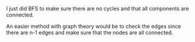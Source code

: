 I just did BFS to make sure there are no cycles and that all components are connected.

An easier method with graph theory would be to check the edges since there are n-1 edges and make sure that the nodes are all connected.